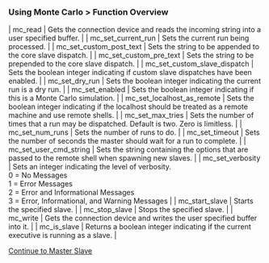 ### Using Monte Carlo > Function Overview

| mc\_read								| Gets the connection device and reads the incoming string into a user specified buffer.																											|
| mc\_set\_current\_run					| Sets the current run being processed.																																								|
| mc\_set\_custom\_post\_text			| Sets the string to be appended to the core slave dispatch.																																		|
| mc\_set\_custom\_pre\_text			| Sets the string to be prepended to the core slave dispatch.																																		|
| mc\_set\_custom\_slave\_dispatch		| Sets the boolean integer indicating if custom slave dispatches have been enabled.																													|
| mc\_set\_dry\_run						| Sets the boolean integer indicating the current run is a dry run.																																	|
| mc\_set\_enabled						| Sets the boolean integer indicating if this is a Monte Carlo simulation.																															|
| mc\_set\_localhost\_as\_remote		| Sets the boolean integer indicating if the localhost should be treated as a remote machine and use remote shells.																					|
| mc\_set\_max\_tries					| Sets the number of times that a run may be dispatched. Default is two. Zero is limitless.																											|
| mc\_set\_num\_runs					| Sets the number of runs to do.																																									|
| mc\_set\_timeout						| Sets the number of seconds the master should wait for a run to complete.																															|
| mc\_set\_user\_cmd\_string			| Sets the string containing the options that are passed to the remote shell when spawning new slaves.																								|
| mc\_set\_verbosity					| Sets an integer indicating the level of verbosity. <br> 0 = No Messages <br> 1 = Error Messages <br> 2 = Error and Informational Messages <br> 3 = Error, Informational, and Warning Messages		|
| mc\_start\_slave						| Starts the specified slave.																																										|
| mc\_stop\_slave						| Stops the specified slave.																																										|
| mc\_write								| Gets the connection device and writes the user specified buffer into it.																															|
| mc\_is\_slave							| Returns a boolean integer indicating if the current executive is running as a slave.																												|

[Continue to Master Slave](Master-Slave)
